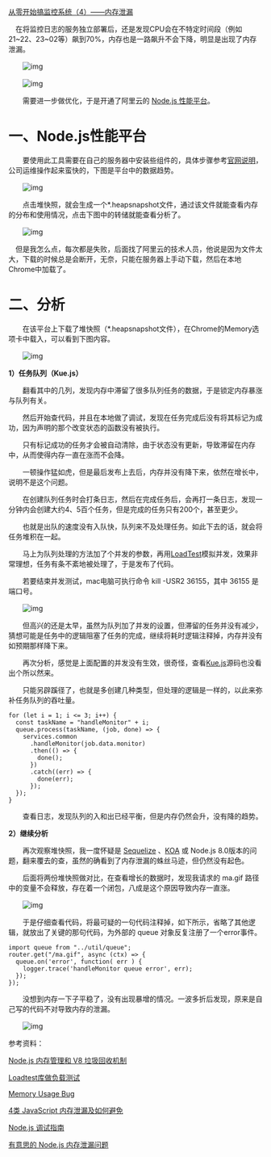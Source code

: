 [从零开始搞监控系统（4）——内存泄漏](https://www.cnblogs.com/strick/p/14754867.html)

　在将监控日志的服务独立部署后，还是发现CPU会在不特定时间段（例如21~22、23~02等）飙到70%，内存也是一路飙升不会下降，明显是出现了内存泄漏。

　　![img](https://img2020.cnblogs.com/blog/211606/202105/211606-20210502082459453-2073858366.png)

　　![img](https://img2020.cnblogs.com/blog/211606/202105/211606-20210502082517839-1860475153.png)

　　需要进一步做优化，于是开通了阿里云的 [Node.js 性能平台](https://help.aliyun.com/document_detail/60338.html?spm=a2c4g.11186623.6.548.5009feaa1Xb6kQ)。

# 一、Node.js性能平台

　　要使用此工具需要在自己的服务器中安装些组件的，具体步骤参考[官网说明](https://help.aliyun.com/document_detail/60338.html?spm=a2c4g.11186623.6.548.46b922423ERztM)，公司运维操作起来蛮快的，下图是平台中的数据趋势。

　　![img](https://img2020.cnblogs.com/blog/211606/202105/211606-20210511135025023-511500358.png)

　　点击堆快照，就会生成一个*.heapsnapshot文件，通过该文件就能查看内存的分布和使用情况，点击下图中的转储就能查看分析了。

　　![img](https://img2020.cnblogs.com/blog/211606/202105/211606-20210511135302611-297826075.png)

 　但是我怎么点，每次都是失败，后面找了阿里云的技术人员，他说是因为文件太大，下载的时候总是会断开，无奈，只能在服务器上手动下载，然后在本地Chrome中加载了。

# 二、分析

　　在该平台上下载了堆快照（*.heapsnapshot文件），在Chrome的Memory选项卡中载入，可以看到下图内容。

　　![img](https://img2020.cnblogs.com/blog/211606/202105/211606-20210511135536196-81268635.png)

**1）任务队列（Kue.js）**

　　翻看其中的几列，发现内存中滞留了很多队列任务的数据，于是锁定内存暴涨与队列有关。

　　然后开始查代码，并且在本地做了调试，发现在任务完成后没有将其标记为成功，因为声明的那个改变状态的函数没有被执行。

　　只有标记成功的任务才会被自动清除，由于状态没有更新，导致滞留在内存中，从而使得内存一直在涨而不会降。

　　一顿操作猛如虎，但是最后发布上去后，内存并没有降下来，依然在增长中，说明不是这个问题。

　　在创建队列任务时会打条日志，然后在完成任务后，会再打一条日志，发现一分钟内会创建大约4、5百个任务，但是完成的任务只有200个，甚至更少。

　　也就是出队的速度没有入队快，队列来不及处理任务。如此下去的话，就会将任务堆积在一起。

　　马上为队列处理的方法加了个并发的参数，再用[LoadTest](https://github.com/alexfernandez/loadtest)模拟并发，效果非常理想，任务有条不紊地被处理了，于是发布了代码。

　　若要结束并发测试，mac电脑可执行命令 kill -USR2 36155，其中 36155 是端口号。

　　![img](https://img2020.cnblogs.com/blog/211606/202105/211606-20210527160242871-891065043.png)

　　但高兴的还是太早，虽然为队列加了并发的设置，但滞留的任务并没有减少，猜想可能是任务中的逻辑阻塞了任务的完成，继续将耗时逻辑注释掉，内存并没有如预期那样降下来。

　　再次分析，感觉是上面配置的并发没有生效，很奇怪，查看[Kue.js](https://github.com/Automattic/kue)源码也没看出个所以然来。

　　只能另辟蹊径了，也就是多创建几种类型，但处理的逻辑是一样的，以此来弥补任务队列的吞吐量。

```
for (let i = 1; i <= 3; i++) {
  const taskName = "handleMonitor" + i;
  queue.process(taskName, (job, done) => {
    services.common
      .handleMonitor(job.data.monitor)
      .then(() => {
        done();
      })
      .catch((err) => {
        done(err);
      });
  });
}
```

　　查看日志，发现队列的入和出已经平衡，但是内存仍然会升，没有降的趋势。

**2）继续分析**

　　再次观察堆快照，我一度怀疑是 [Sequelize](https://github.com/sequelize/sequelize/) 、[KOA](https://github.com/koajs/koa) 或 Node.js 8.0版本的问题，翻来覆去的查，虽然的确看到了内存泄漏的蛛丝马迹，但仍然没有起色。

　　后面将两份堆快照做对比，在查看增长的数据时，发现我请求的 ma.gif 路径中的变量不会释放，存在着一个闭包，八成是这个原因导致内存一直涨。

　　![img](https://img2020.cnblogs.com/blog/211606/202105/211606-20210511140536231-1045220573.png)

　　于是仔细查看代码，将最可疑的一句代码注释掉，如下所示，省略了其他逻辑，就放出了关键的那句代码，为外部的 queue 对象反复注册了一个error事件。

```
import queue from "../util/queue";
router.get("/ma.gif", async (ctx) => {
  queue.on('error', function( err ) {
    logger.trace('handleMonitor queue error', err);
  });
});
```

　　没想到内存一下子平稳了，没有出现暴增的情况。一波多折后发现，原来是自己写的代码不对导致内存的泄漏。

　　![img](https://img2020.cnblogs.com/blog/211606/202105/211606-20210511141419712-22275262.png)

 

参考资料：

[Node.js 内存管理和 V8 垃圾回收机制](https://cnodejs.org/topic/5d1cb1ee2beced2efd51f3c7)

[Loadtest库做负载测试](https://segmentfault.com/a/1190000019961682)

[Memory Usage Bug](https://github.com/sequelize/sequelize/issues/9276)

[4类 JavaScript 内存泄漏及如何避免](https://jinlong.github.io/2016/05/01/4-Types-of-Memory-Leaks-in-JavaScript-and-How-to-Get-Rid-Of-Them/)

[Node.js 调试指南](http://codingsky.com/b/node-in-debugging/590326559.html)

[有意思的 Node.js 内存泄漏问题](https://cloud.tencent.com/developer/article/1683960)